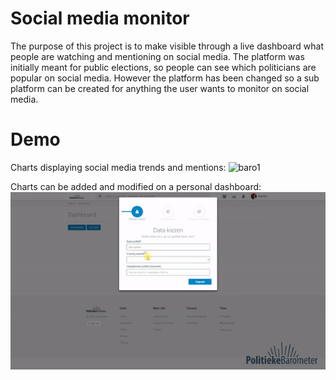 # Social media monitor

The purpose of this project is to make visible through a live dashboard what people are watching and mentioning on social media.
The platform was initially meant for public elections, so people can see which politicians are popular on social media. However the platform has been changed so a sub platform can be created for anything the user wants to monitor on social media.

# Demo

Charts displaying social media trends and mentions:
![baro1](https://github.com/Bryanx/politieke-barometer/blob/master/UI-MVC/Content/build/images/baro1.gif)

Charts can be added and modified on a personal dashboard:
![baro2](https://github.com/Bryanx/politieke-barometer/blob/master/UI-MVC/Content/build/images/baro2.gif)
